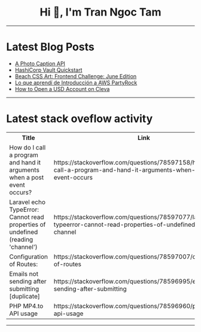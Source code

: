 <h1 align="center">Hi 👋, I'm Tran Ngoc Tam</h1>

---

# Latest Blog Posts 
<!-- BLOG-POST-LIST:START -->
- [A Photo Caption API](https://dev.to/sraveend/a-photo-caption-api-f90)
- [HashiCorp Vault Quickstart](https://dev.to/darkedges/hashicorp-vault-quickstart-26g6)
- [Beach CSS Art: Frontend Challenge: June Edition](https://dev.to/pinky057/beach-css-art-frontend-challenge-june-edition-2lp3)
- [Lo que aprendí de Introducción a AWS PartyRock](https://dev.to/aws-espanol/lo-que-aprendi-de-introduccion-a-aws-partyrock-1p8o)
- [How to Open a USD Account on Cleva](https://dev.to/hnkomuwa/how-to-open-a-usd-account-on-cleva-14n8)
<!-- BLOG-POST-LIST:END -->

---

# Latest stack oveflow activity
<table>
  <tr><th>Title</th><th>Link</th></tr>
  <!-- STACKOVERFLOW:START --><tr><td>How do I call a program and hand it arguments when a post event occurs?</td><td>https://stackoverflow.com/questions/78597158/how-do-i-call-a-program-and-hand-it-arguments-when-a-post-event-occurs</td></tr><tr><td>Laravel echo TypeError: Cannot read properties of undefined &lpar;reading &#39;channel&#39;&rpar;</td><td>https://stackoverflow.com/questions/78597077/laravel-echo-typeerror-cannot-read-properties-of-undefined-reading-channel</td></tr><tr><td>Configuration of Routes:</td><td>https://stackoverflow.com/questions/78597007/configuration-of-routes</td></tr><tr><td>Emails not sending after submitting [duplicate]</td><td>https://stackoverflow.com/questions/78596995/emails-not-sending-after-submitting</td></tr><tr><td>PHP MP4.to API usage</td><td>https://stackoverflow.com/questions/78596960/php-mp4-to-api-usage</td></tr><!-- STACKOVERFLOW:END -->
</table>

---


